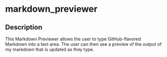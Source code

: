 # markdown_previewer

## Description
This Markdown Previewer allows the user to type GitHub-flavored Markdown into a text area. The user can then see a preview of the output of my markdown that is updated as they type.
